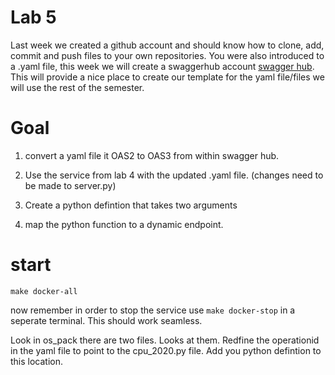 # Lab 5

Last week we created a github account and should know how to clone, add, commit and push files to your own repositories. You were also introduced to a .yaml file, this week we will create a swaggerhub account [swagger hub](https://app.swaggerhub.com/signup?channel=directWithinApp). This will provide a nice place to create our template for the yaml file/files we will use the rest of the semester.

# Goal 

1) convert a yaml file it OAS2 to OAS3 from within swagger hub. 

2) Use the service from lab 4 with the updated .yaml file. (changes need to be made to server.py)

3) Create a python defintion that takes two arguments 

4) map the python function to a dynamic endpoint. 


# start

`make docker-all`

now remember in order to stop the service use `make docker-stop` in a seperate terminal. This should work seamless. 

Look in os_pack there are two files. Looks at them. Redfine the operationid in the yaml file to point to the cpu_2020.py file. Add you python defintion to this location.


